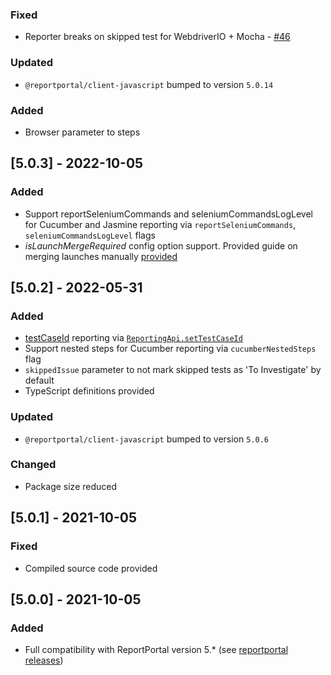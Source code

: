 ### Fixed
- Reporter breaks on skipped test for WebdriverIO + Mocha - [#46](https://github.com/reportportal/agent-js-webdriverio/issues/46)
### Updated
- `@reportportal/client-javascript` bumped to version `5.0.14`
### Added
- Browser parameter to steps

## [5.0.3] - 2022-10-05
### Added
- Support reportSeleniumCommands and seleniumCommandsLogLevel for Cucumber and Jasmine reporting via `reportSeleniumCommands`, `seleniumCommandsLogLevel` flags
- _isLaunchMergeRequired_ config option support. Provided guide on merging launches manually [provided](README.md#manual-merge-launches)

## [5.0.2] - 2022-05-31
### Added
- [testCaseId](https://reportportal.io/docs/Test-case-ID%3Ewhat-is-it-test-case-id) reporting via [`ReportingApi.setTestCaseId`](README.md#setTestCaseId)
- Support nested steps for Cucumber reporting via `cucumberNestedSteps` flag
- `skippedIssue` parameter to not mark skipped tests as 'To Investigate' by default
- TypeScript definitions provided

### Updated
- `@reportportal/client-javascript` bumped to version `5.0.6`

### Changed
- Package size reduced

## [5.0.1] - 2021-10-05
### Fixed
- Compiled source code provided

## [5.0.0] - 2021-10-05
### Added
- Full compatibility with ReportPortal version 5.* (see [reportportal releases](https://github.com/reportportal/reportportal/releases))
